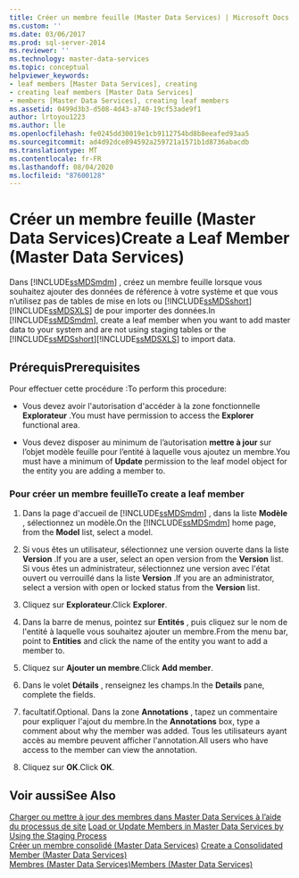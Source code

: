 ```yaml
---
title: Créer un membre feuille (Master Data Services) | Microsoft Docs
ms.custom: ''
ms.date: 03/06/2017
ms.prod: sql-server-2014
ms.reviewer: ''
ms.technology: master-data-services
ms.topic: conceptual
helpviewer_keywords:
- leaf members [Master Data Services], creating
- creating leaf members [Master Data Services]
- members [Master Data Services], creating leaf members
ms.assetid: 0499d3b3-d508-4d43-a740-19cf53ade9f1
author: lrtoyou1223
ms.author: lle
ms.openlocfilehash: fe0245dd30019e1cb9112754bd8b8eeafed93aa5
ms.sourcegitcommit: ad4d92dce894592a259721a1571b1d8736abacdb
ms.translationtype: MT
ms.contentlocale: fr-FR
ms.lasthandoff: 08/04/2020
ms.locfileid: "87600128"
---
```

# <a name="create-a-leaf-member-master-data-services"></a><span data-ttu-id="fa3f4-102">Créer un membre feuille (Master Data Services)</span><span class="sxs-lookup"><span data-stu-id="fa3f4-102">Create a Leaf Member (Master Data Services)</span></span>
  <span data-ttu-id="fa3f4-103">Dans [!INCLUDE[ssMDSmdm](../includes/ssmdsmdm-md.md)] , créez un membre feuille lorsque vous souhaitez ajouter des données de référence à votre système et que vous n’utilisez pas de tables de mise en lots ou [!INCLUDE[ssMDSshort](../includes/ssmdsshort-md.md)] [!INCLUDE[ssMDSXLS](../includes/ssmdsxls-md.md)] de pour importer des données.</span><span class="sxs-lookup"><span data-stu-id="fa3f4-103">In [!INCLUDE[ssMDSmdm](../includes/ssmdsmdm-md.md)], create a leaf member when you want to add master data to your system and are not using staging tables or the [!INCLUDE[ssMDSshort](../includes/ssmdsshort-md.md)][!INCLUDE[ssMDSXLS](../includes/ssmdsxls-md.md)] to import data.</span></span>  
  
## <a name="prerequisites"></a><span data-ttu-id="fa3f4-104">Prérequis</span><span class="sxs-lookup"><span data-stu-id="fa3f4-104">Prerequisites</span></span>  
 <span data-ttu-id="fa3f4-105">Pour effectuer cette procédure :</span><span class="sxs-lookup"><span data-stu-id="fa3f4-105">To perform this procedure:</span></span>  
  
-   <span data-ttu-id="fa3f4-106">Vous devez avoir l'autorisation d'accéder à la zone fonctionnelle **Explorateur** .</span><span class="sxs-lookup"><span data-stu-id="fa3f4-106">You must have permission to access the **Explorer** functional area.</span></span>  
  
-   <span data-ttu-id="fa3f4-107">Vous devez disposer au minimum de l’autorisation **mettre à jour** sur l’objet modèle feuille pour l’entité à laquelle vous ajoutez un membre.</span><span class="sxs-lookup"><span data-stu-id="fa3f4-107">You must have a minimum of **Update** permission to the leaf model object for the entity you are adding a member to.</span></span>  
  
### <a name="to-create-a-leaf-member"></a><span data-ttu-id="fa3f4-108">Pour créer un membre feuille</span><span class="sxs-lookup"><span data-stu-id="fa3f4-108">To create a leaf member</span></span>  
  
1.  <span data-ttu-id="fa3f4-109">Dans la page d'accueil de [!INCLUDE[ssMDSmdm](../includes/ssmdsmdm-md.md)] , dans la liste **Modèle** , sélectionnez un modèle.</span><span class="sxs-lookup"><span data-stu-id="fa3f4-109">On the [!INCLUDE[ssMDSmdm](../includes/ssmdsmdm-md.md)] home page, from the **Model** list, select a model.</span></span>  
  
2.  <span data-ttu-id="fa3f4-110">Si vous êtes un utilisateur, sélectionnez une version ouverte dans la liste **Version** .</span><span class="sxs-lookup"><span data-stu-id="fa3f4-110">If you are a user, select an open version from the **Version** list.</span></span> <span data-ttu-id="fa3f4-111">Si vous êtes un administrateur, sélectionnez une version avec l'état ouvert ou verrouillé dans la liste **Version** .</span><span class="sxs-lookup"><span data-stu-id="fa3f4-111">If you are an administrator, select a version with open or locked status from the **Version** list.</span></span>  
  
3.  <span data-ttu-id="fa3f4-112">Cliquez sur **Explorateur**.</span><span class="sxs-lookup"><span data-stu-id="fa3f4-112">Click **Explorer**.</span></span>  
  
4.  <span data-ttu-id="fa3f4-113">Dans la barre de menus, pointez sur **Entités** , puis cliquez sur le nom de l'entité à laquelle vous souhaitez ajouter un membre.</span><span class="sxs-lookup"><span data-stu-id="fa3f4-113">From the menu bar, point to **Entities** and click the name of the entity you want to add a member to.</span></span>  
  
5.  <span data-ttu-id="fa3f4-114">Cliquez sur **Ajouter un membre**.</span><span class="sxs-lookup"><span data-stu-id="fa3f4-114">Click **Add member**.</span></span>  
  
6.  <span data-ttu-id="fa3f4-115">Dans le volet **Détails** , renseignez les champs.</span><span class="sxs-lookup"><span data-stu-id="fa3f4-115">In the **Details** pane, complete the fields.</span></span>  
  
7.  <span data-ttu-id="fa3f4-116">facultatif.</span><span class="sxs-lookup"><span data-stu-id="fa3f4-116">Optional.</span></span> <span data-ttu-id="fa3f4-117">Dans la zone **Annotations** , tapez un commentaire pour expliquer l'ajout du membre.</span><span class="sxs-lookup"><span data-stu-id="fa3f4-117">In the **Annotations** box, type a comment about why the member was added.</span></span> <span data-ttu-id="fa3f4-118">Tous les utilisateurs ayant accès au membre peuvent afficher l'annotation.</span><span class="sxs-lookup"><span data-stu-id="fa3f4-118">All users who have access to the member can view the annotation.</span></span>  
  
8.  <span data-ttu-id="fa3f4-119">Cliquez sur **OK**.</span><span class="sxs-lookup"><span data-stu-id="fa3f4-119">Click **OK**.</span></span>  
  
## <a name="see-also"></a><span data-ttu-id="fa3f4-120">Voir aussi</span><span class="sxs-lookup"><span data-stu-id="fa3f4-120">See Also</span></span>  
 <span data-ttu-id="fa3f4-121">[Charger ou mettre à jour des membres dans Master Data Services à l’aide du processus de site](add-update-and-delete-data-master-data-services.md) </span><span class="sxs-lookup"><span data-stu-id="fa3f4-121">[Load or Update Members in Master Data Services by Using the Staging Process](add-update-and-delete-data-master-data-services.md) </span></span>  
 <span data-ttu-id="fa3f4-122">[Créer un membre consolidé &#40;Master Data Services&#41;](../../2014/master-data-services/create-a-consolidated-member-master-data-services.md) </span><span class="sxs-lookup"><span data-stu-id="fa3f4-122">[Create a Consolidated Member &#40;Master Data Services&#41;](../../2014/master-data-services/create-a-consolidated-member-master-data-services.md) </span></span>  
 [<span data-ttu-id="fa3f4-123">Membres &#40;Master Data Services&#41;</span><span class="sxs-lookup"><span data-stu-id="fa3f4-123">Members &#40;Master Data Services&#41;</span></span>](../../2014/master-data-services/members-master-data-services.md)  
  
  
